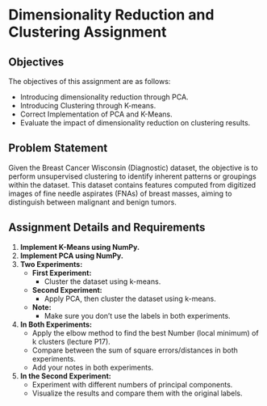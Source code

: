 # Dimensionality Reduction and Clustering Assignment

## Objectives

The objectives of this assignment are as follows:

- Introducing dimensionality reduction through PCA.
- Introducing Clustering through K-means.
- Correct Implementation of PCA and K-Means.
- Evaluate the impact of dimensionality reduction on clustering results.

## Problem Statement

Given the Breast Cancer Wisconsin (Diagnostic) dataset, the objective is to perform unsupervised clustering to identify inherent patterns or groupings within the dataset. This dataset contains features computed from digitized images of fine needle aspirates (FNAs) of breast masses, aiming to distinguish between malignant and benign tumors.

## Assignment Details and Requirements

1. **Implement K-Means using NumPy.**
2. **Implement PCA using NumPy.**
3. **Two Experiments:**
   - **First Experiment:**
     - Cluster the dataset using k-means.
   - **Second Experiment:**
     - Apply PCA, then cluster the dataset using k-means.
   - **Note:**
     - Make sure you don’t use the labels in both experiments.
4. **In Both Experiments:**
   - Apply the elbow method to find the best Number (local minimum) of k clusters (lecture P17).
   - Compare between the sum of square errors/distances in both experiments.
   - Add your notes in both experiments.
5. **In the Second Experiment:**
   - Experiment with different numbers of principal components.
   - Visualize the results and compare them with the original labels.
